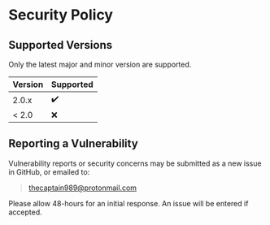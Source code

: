 # Security Policy

## Supported Versions

Only the latest major and minor version are supported.

| Version | Supported          |
| ------- | ------------------ |
| 2.0.x   | :heavy_check_mark: |
| < 2.0   | :x:                |

## Reporting a Vulnerability

Vulnerability reports or security concerns may be submitted as a new issue in GitHub, or emailed to:

>thecaptain989@protonmail.com

Please allow 48-hours for an initial response. An issue will be entered if accepted.

